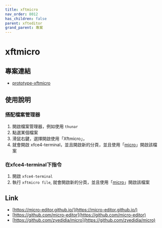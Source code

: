 ```yaml
---
title: xftmicro
nav_order: 8012
has_children: false
parent: xfteditor
grand_parent: 專案
---
```


# xftmicro


## 專案連結 

* [prototype-xftmicro](https://github.com/samwhelp/tool-xfteditor/tree/gh-pages/_demo/project/xfteditor/prototype/xftmicro)


## 使用說明

### 搭配檔案管理器

1. 開啟檔案管理器，例如使用 `thunar` 
2. 點選某個檔案
3. 滑鼠右鍵，選擇開啟使用「Xftmicro」，
4. 就會開啟 xfce4-terminal，並且開啟新的分頁，並且使用「[micro](https://micro-editor.github.io/)」開啟該檔案

### 在xfce4-terminal下指令

1. 開啟 `xfce4-terminal`
2. 執行 `xftmicro file`, 就會開啟新的分頁，並且使用「[micro](https://micro-editor.github.io/)」開啟該檔案


## Link

* [https://micro-editor.github.io/](https://micro-editor.github.io/)
* [https://github.com/micro-editor](https://github.com/micro-editor)
* [https://github.com/zyedidia/micro](https://github.com/zyedidia/micro)
